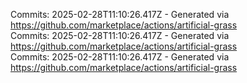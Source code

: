 Commits: 2025-02-28T11:10:26.417Z - Generated via https://github.com/marketplace/actions/artificial-grass
<br>
Commits: 2025-02-28T11:10:26.417Z - Generated via https://github.com/marketplace/actions/artificial-grass
<br>
Commits: 2025-02-28T11:10:26.417Z - Generated via https://github.com/marketplace/actions/artificial-grass
<br>
